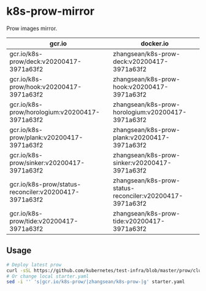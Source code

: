 # k8s-prow-mirror

Prow images mirror.

gcr.io | docker.io
---|---
gcr.io/k8s-prow/deck:v20200417-3971a63f2 | zhangsean/k8s-prow-deck:v20200417-3971a63f2
gcr.io/k8s-prow/hook:v20200417-3971a63f2 | zhangsean/k8s-prow-hook:v20200417-3971a63f2
gcr.io/k8s-prow/horologium:v20200417-3971a63f2 | zhangsean/k8s-prow-horologium:v20200417-3971a63f2
gcr.io/k8s-prow/plank:v20200417-3971a63f2 | zhangsean/k8s-prow-plank:v20200417-3971a63f2
gcr.io/k8s-prow/sinker:v20200417-3971a63f2 | zhangsean/k8s-prow-sinker:v20200417-3971a63f2
gcr.io/k8s-prow/status-reconciler:v20200417-3971a63f2 | zhangsean/k8s-prow-status-reconciler:v20200417-3971a63f2
gcr.io/k8s-prow/tide:v20200417-3971a63f2 | zhangsean/k8s-prow-tide:v20200417-3971a63f2

## Usage

```bash
# Deploy latest prow
curl -sSL https://github.com/kubernetes/test-infra/blob/master/prow/cluster/starter.yaml?raw= | sed 's|gcr.io/k8s-prow/|zhangsean/k8s-prow-|g' | kubectl apply -f -
# Or change local starter.yaml
sed -i '' 's|gcr.io/k8s-prow/|zhangsean/k8s-prow-|g' starter.yaml
```
